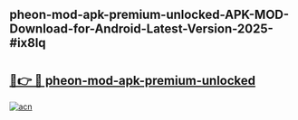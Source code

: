 ## pheon-mod-apk-premium-unlocked-APK-MOD-Download-for-Android-Latest-Version-2025-#ix8lq

# <h2><a href="https://bedroomkl.my?title=pheon-mod-apk-premium-unlocked&ref=20M">🔗👉 🔴 pheon-mod-apk-premium-unlocked</a></h2>

[![acn](https://github.com/user-attachments/assets/0f9c940e-d8b0-45ae-aac7-cd30a18b3e1c)](https://bedroomkl.my?title=pheon-mod-apk-premium-unlocked&ref=20M)

